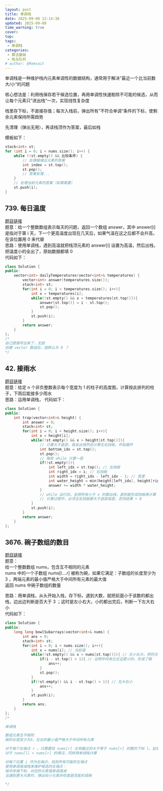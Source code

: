 ```yaml
---
layout: post
title: 单调栈
date: 2025-09-08 12:14:38
updated: 2025-09-08
time_warning: true 
cover: 
top: 
tags: 
 - 单调栈
categories: 
 - 算法基础
 - 栈与队列
# author: @Remsait
---
```

  单调栈是一种维护栈内元素单调性的数据结构，通常用于解决”最近一个比当前数大/小“的问题

  核心想法是：利用栈保存若干候选位置，再用单调性快速剔除不可能的候选，从而让每个元素只”进出栈“一次，实现线性复杂度

  栈里存下标，不直接存值；每次入栈前，弹出所有”不符合单调“条件的下标，使剩余元素保持所需趋势  

  先清理（弹出无用），再读栈顶作为答案，最后如栈

  模板如下：
```c++
stack<int> st;
for (int i = 0; i < nums.size(); i++) {
    while (!st.empty() && 比较条件) {
        // 处理被弹出元素的答案
        int index = st.top();
        st.pop();
        // 答案处理...
    }
    // 处理当前元素的答案（如果需要）
    st.push(i);
}
```
## 739. 每日温度
[题目链接](https://leetcode.cn/problems/daily-temperatures/description/)  
题意：给一个整数数组表示每天的问题，返回一个数组 answer，其中 answer[i] 是指对于第 i 天，下一个更高温度出现在几天后，如果气温在这之后都不会升高，在该位置用 0 来代替  
思路：使用单调栈，遇到高温就把栈顶元素的 answer[i] 设置为高温，然后出栈，把温度小的全出了，原始数据都填 0   
代码如下：  
```c++
class Solution {
public:
    vector<int> dailyTemperatures(vector<int>& temperatures) {
        vector<int> answer(temperatures.size());
        stack<int> st;
        for(int i = 0; i < temperatures.size(); i++){
            int x = temperatures[i];
            while(!st.empty() && x > temperatures[st.top()]){
                answer[st.top()] = i - st.top();
                st.pop();
            }
            st.push(i);
        }
        return answer;
    }
};
/*
自己直接写出来了，无敌
创建 vector 数组后，值默认为 0 ？
*/
```


## 42. 接雨水
[题目链接](https://leetcode.cn/problems/trapping-rain-water/)  
题意：给定 n 个非负整数表示每个宽度为 1 的柱子的高度图，计算按此排列的柱子，下雨后能接多少雨水  
思路：运用单调栈，
代码如下：  
```c++
class Solution {
public:
    int trap(vector<int>& height) {
        int answer = 0;
        stack<int> st;
        for(int i = 0; i < height.size(); i++){
            int x = height[i];
            while(!st.empty() && x > height[st.top()]){
                // 只要大于底部，就会出栈然后计算左右挡板，开始循环
                int bottom_idx = st.top();
                st.pop();
                // 每轮 while 计算一层 
                if(!st.empty()){
                    int left_idx = st.top(); // 左挡板
                    int right_idx = i; // 右挡板
                    int width = right_idx - left_idx - 1; // 宽度
                    int water_height = min(height[left_idx], height[right_idx]) - height[bottom_idx]; // 高度
                    answer += width * water_height; 
                }
                // while 运行后，会把所有小于 x 的都出栈，直到能形成挡板再计算
                // 计算过程中，必须左右挡板都大于底部高度，否则结果 + 0
            }
            st.push(i);
        }
        return answer;
    }
};
```



## 3676. 碗子数组的数目
[题目链接](https://leetcode.cn/problems/count-bowl-subarrays/description/)  
题意：  
给一个整数数组 nums，包含互不相同的元素  
nums 中的一个子数组 nums[l....r] 被称为碗，如果它满足：子数组的长度至少为 3 ，两端元素的最小值严格大于中间所有元素的最大值  
返回 nums 中碗子数组的数量  

思路：用单调栈，从头开始入栈，存下标，遇到大数，就把前面小于该数的都出栈，边出边判断是否大于 3 ；这时是左小右大，小的都出完后，判断一下左大右小  
代码如下：
```c++
class Solution {
public:
    long long bowlSubarrays(vector<int>& nums) {
        int ans = 0;
        stack<int> st;
        for(int i = 0; i < nums.size(); i++){
            int x = nums[i]; // 当前值
            while(!st.empty() && x > nums[st.top()]){ // 左小右大，把符合条件的左边小的都出栈
                if(i - st.top() > 1){ // 证明中间有比左边更小的，形成了碗
                    ans++;
                }
                st.pop();
            }
            if(!st.empty() && i - st.top() > 1){ // 左大右小
                ans++;
            }
            st.push(i);
        }
        return ans;
    }
};
/*

单调栈

数组元素互不相同
碗的长度至少为3，左右的最小值严格大于中间所有元素

对于每个右端点 r ，只需要找 nums[r] 左侧最近的大于等于 nums[r] 的数的下标 l，如果 l 存在且 i - l + 1 >= 3，那么找到一个合法
对于 nums[l] < nums[r] 的情况，同样用单调栈计算

对每个位置 i 作为右端点，找到所有可能的左端点
使用单调递减栈来维护候选的左端点：
栈中存储下标，对应的元素值单调递减
当遇到更大元素时，弹出较小元素并检查是否能形成碗

*/
```



